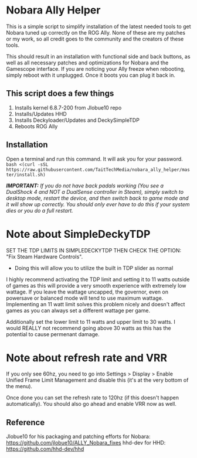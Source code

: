 # Nobara Ally Helper
This is a simple script to simplify installation of the latest needed tools to get Nobara tuned up correctly on the ROG Ally. None of these are my patches or my work, so all credit goes to the community and the creators of these tools.

This should result in an installation with functional side and back buttons, as well as all necessary patches and optimizations for Nobara and the Gamescope interface. If you are noticing your Ally freeze when rebooting, simply reboot with it unplugged. Once it boots you can plug it back in.

## This script does a few things
1) Installs kernel 6.8.7-200 from Jlobue10 repo
2) Installs/Updates HHD
3) Installs Deckyloader/Updates and DeckySimpleTDP
4) Reboots ROG Ally

## Installation
Open a terminal and run this command. It will ask you for your password.
    `bash <(curl -sSL https://raw.githubusercontent.com/TaitTechMedia/nobara_ally_helper/master/install.sh)`

***IMPORTANT:*** *If you do not have back padals working (You see a DualShock 4 and NOT a DualSense controller in Steam), simply switch to desktop mode, restart the device, and then switch back to game mode and it will show up correctly. You should only ever have to do this if your system dies or you do a full restart.*

# Note about SimpleDeckyTDP
SET THE TDP LIMITS IN SIMPLEDECKYTDP THEN CHECK THE OPTION: "Fix Steam Hardware Controls".
- Doing this will allow you to utilize the built in TDP slider as normal

I highly recommend activating the TDP limit and setting it to 11 watts outside of games as this will provide a very smooth experience with extremely low wattage. If you leave the wattage uncapped, the governor, even on powersave or balanced mode will tend to use maximum wattage. Implementing an 11 watt limit solves this problem nicely and doesn't affect games as you can always set a different wattage per game.

Additionally set the lower limit to 11 watts and upper limit to 30 watts. I would REALLY not recommend going above 30 watts as this has the
potential to cause permenant damage.

# Note about refresh rate and VRR
If you only see 60hz, you need to go into Settings > Display > Enable Unified Frame Limit Management and disable this (it's at the very bottom
of the menu).

Once done you can set the refresh rate to 120hz (if this doesn't happen automatically). You should also go ahead and enable VRR now as well.

## Reference
Jlobue10 for his packaging and patching efforts for Nobara: https://github.com/jlobue10/ALLY_Nobara_fixes
hhd-dev for HHD: https://github.com/hhd-dev/hhd